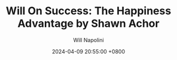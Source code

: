 ---
title: "Will On Success: The Happiness Advantage by Shawn Achor"
author: Will Napolini
date: 2024-04-09 20:55:00 +0800
categories: [Mindset, Book-summaries]
tags:
  [
    the-happiness-advantage,
    shawn-anchor,
    positive-psychology,
    happiness-at-work,
    workplace-culture,
    leadership-development,
    stress-management,
    success-habits,
    positive-thinking,
    optimism-advantage,
    happiness-and-productivity,
    work-life-balance,
    motivation-techniques,
    positivity-science,
    happiness-research,
    business-leadership,
    shawn-achor-books,
    corporate-happiness,
    happiness-strategies
  ]
image: https://pbs.twimg.com/media/GO2BoM4W0AAtH6H?format=jpg&name=large
alt: "Will On Success: The Happiness Advantage by Shawn Achor"
fallback:
  - 
  # Replace with the URL of your backup image
  -
  # Replace with the URL of your backup image
---